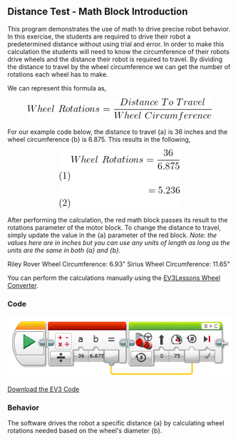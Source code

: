 ## Distance Test - Math Block Introduction
This program demonstrates the use of math to drive precise robot behavior. In this exercise, the students are required to drive their robot a predetermined distance without using trial and error. In order to make this calculation the students will need to know the circumference of their robots drive wheels and the distance their robot is required to travel. By dividing the distance to travel by the wheel circumference we can get the number of rotations each wheel has to make.

We can represent this formula as,

<p align="center"><img src="https://github.com/DaveKT/ToT-Robotics-EV3/raw/master/docs/wheelrotationsformula.png" alt="Image of Rotations Formula" style="width: 380"/></p>

For our example code below, the distance to travel {a} is 36 inches and the wheel circumference {b} is 6.875. This results in the following,

<p align="center"><img src="https://github.com/DaveKT/ToT-Robotics-EV3/raw/master/docs/rotationscalculation.png" alt="Image of Rotations Calculation" style="width: 380"/></p>

After performing the calculation, the red math block passes its result to the rotations parameter of the motor block. To change the distance to travel, simply update the value in the {a} parameter of the red block. *Note: the values here are in inches but you can use any units of length as long as the units are the same in both {a} and {b}.*

Riley Rover Wheel Circumference: 6.93"
Sirius Wheel Circumference: 11.65"

You can perform the calculations manually using the [EV3Lessons Wheel Converter](http://ev3lessons.com/resources/wheelconverter/).


### Code

<img src="https://github.com/DaveKT/ToT-Robotics-EV3/raw/master/docs/ev3/DistanceTest.png" alt="Image of Program Code" />

[Download the EV3 Code](docs/ev3/DistanceTest.ev3)


### Behavior
The software drives the robot a specific distance {a} by calculating wheel rotations needed based on the wheel's diameter {b}.
